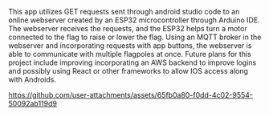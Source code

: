 This app utilizes GET requests sent through android studio code to an online webserver created by an ESP32 microcontroller through Arduino IDE. The webserver receives the requests, and the ESP32 helps turn a motor connected to the flag to raise or lower the flag. Using an MQTT broker in the webserver and incorporating requests with app buttons, the webserver is able to communicate with multiple flagpoles at once. Future plans for this project include improving incorporating an AWS backend to improve logins and possibly using React or other frameworks to allow IOS access along with Androids.

https://github.com/user-attachments/assets/65fb0a80-f0dd-4c02-9554-50092ab119d9

